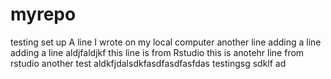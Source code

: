 # myrepo
testing set up
A line I wrote on my local computer
another line
adding a line
adding a line aldjfaldjkf
this line is from Rstudio
this is anotehr line from rstudio
another test
aldkfjdalsdkfasdfasdfasfdas
testingsg sdklf
ad